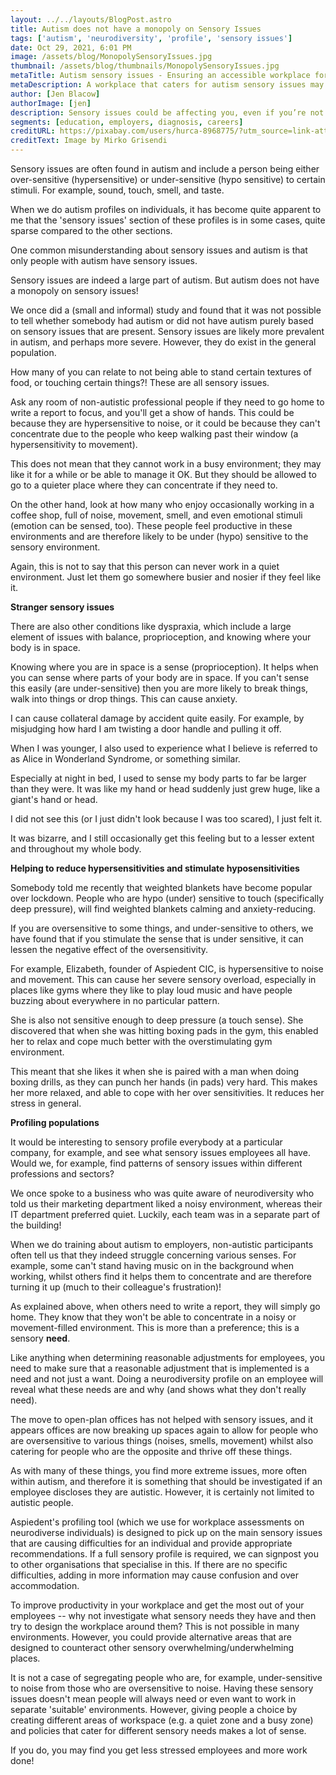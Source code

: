 ```yaml
---
layout: ../../layouts/BlogPost.astro
title: Autism does not have a monopoly on Sensory Issues
tags: ['autism', 'neurodiversity', 'profile', 'sensory issues']
date: Oct 29, 2021, 6:01 PM
image: /assets/blog/MonopolySensoryIssues.jpg
thumbnail: /assets/blog/thumbnails/MonopolySensoryIssues.jpg
metaTitle: Autism sensory issues - Ensuring an accessible workplace for everyone
metaDescription: A workplace that caters for autism sensory issues may be a more accessible workplace for everybody.
author: [Jen Blacow]
authorImage: [jen]
description: Sensory issues could be affecting you, even if you’re not autistic. Autism sensory issues are quite well-known as an autism issue. However, sensory issues are not just found in autism. If sensory issues are considered when designing accessible workplace environments for or your team, you may get more work done.
segments: [education, employers, diagnosis, careers]
creditURL: https://pixabay.com/users/hurca-8968775/?utm_source=link-attribution&utm_medium=referral&utm_campaign=image&utm_content=3502291
creditText: Image by Mirko Grisendi
---
```

Sensory issues are often found in autism and include a person being
either over-sensitive (hypersensitive) or under-sensitive (hypo
sensitive) to certain stimuli. For example, sound, touch, smell, and
taste.

When we do autism profiles on individuals, it has become quite apparent
to me that the 'sensory issues' section of these profiles is in some
cases, quite sparse compared to the other sections.

One common misunderstanding about sensory issues and autism is that only
people with autism have sensory issues.

Sensory issues are indeed a large part of autism. But autism does not
have a monopoly on sensory issues!

We once did a (small and informal) study and found that it was not
possible to tell whether somebody had autism or did not have autism
purely based on sensory issues that are present. Sensory issues are
likely more prevalent in autism, and perhaps more severe. However, they
do exist in the general population.

How many of you can relate to not being able to stand certain textures
of food, or touching certain things?! These are all sensory issues.

Ask any room of non-autistic professional people if they need to go home
to write a report to focus, and you'll get a show of hands. This could
be because they are hypersensitive to noise, or it could be because they
can't concentrate due to the people who keep walking past their window
(a hypersensitivity to movement).

This does not mean that they cannot work in a busy environment; they may
like it for a while or be able to manage it OK. But they should be
allowed to go to a quieter place where they can concentrate if they need
to.

On the other hand, look at how many who enjoy occasionally working in a
coffee shop, full of noise, movement, smell, and even emotional stimuli
(emotion can be sensed, too). These people feel productive in these
environments and are therefore likely to be under (hypo) sensitive to
the sensory environment.

Again, this is not to say that this person can never work in a quiet
environment. Just let them go somewhere busier and nosier if they feel
like it.

**Stranger sensory issues**

There are also other conditions like dyspraxia, which include a large
element of issues with balance, proprioception, and knowing where your
body is in space.

Knowing where you are in space is a sense (proprioception). It helps
when you can sense where parts of your body are in space. If you can't
sense this easily (are under-sensitive) then you are more likely to
break things, walk into things or drop things. This can cause anxiety. 

I can cause collateral damage by accident quite easily. For example, by
misjudging how hard I am twisting a door handle and pulling it off.

When I was younger, I also used to experience what I believe is referred
to as Alice in Wonderland Syndrome, or something similar.

Especially at night in bed, I used to sense my body parts to far be
larger than they were. It was like my hand or head suddenly just grew
huge, like a giant\'s hand or head.

I did not see this (or I just didn't look because I was too scared), I
just felt it.

It was bizarre, and I still occasionally get this feeling but to a
lesser extent and throughout my whole body.

**Helping to reduce hypersensitivities and stimulate hyposensitivities**

Somebody told me recently that weighted blankets have become popular
over lockdown. People who are hypo (under) sensitive to touch
(specifically deep pressure), will find weighted blankets calming and
anxiety-reducing.

If you are oversensitive to some things, and under-sensitive to others,
we have found that if you stimulate the sense that is under sensitive,
it can lessen the negative effect of the oversensitivity.

For example, Elizabeth, founder of Aspiedent CIC, is hypersensitive to
noise and movement. This can cause her severe sensory overload,
especially in places like gyms where they like to play loud music and
have people buzzing about everywhere in no particular pattern.

She is also not sensitive enough to deep pressure (a touch sense). She
discovered that when she was hitting boxing pads in the gym, this
enabled her to relax and cope much better with the overstimulating gym
environment.

This meant that she likes it when she is paired with a man when doing
boxing drills, as they can punch her hands (in pads) very hard. This
makes her more relaxed, and able to cope with her over sensitivities. It
reduces her stress in general.

**Profiling populations**

It would be interesting to sensory profile everybody at a particular
company, for example, and see what sensory issues employees all have.
Would we, for example, find patterns of sensory issues within different
professions and sectors?

We once spoke to a business who was quite aware of neurodiversity who
told us their marketing department liked a noisy environment, whereas
their IT department preferred quiet. Luckily, each team was in a
separate part of the building!

When we do training about autism to employers, non-autistic participants
often tell us that they indeed struggle concerning various senses. For
example, some can't stand having music on in the background when
working, whilst others find it helps them to concentrate and are
therefore turning it up (much to their colleague's frustration)!

As explained above, when others need to write a report, they will simply
go home. They know that they won't be able to concentrate in a noisy or
movement-filled environment. This is more than a preference; this is a
sensory **need**.

Like anything when determining reasonable adjustments for employees, you
need to make sure that a reasonable adjustment that is implemented is a
need and not just a want. Doing a neurodiversity profile on an employee
will reveal what these needs are and why (and shows what they don't
really need).

The move to open-plan offices has not helped with sensory issues, and it
appears offices are now breaking up spaces again to allow for people who
are oversensitive to various things (noises, smells, movement) whilst
also catering for people who are the opposite and thrive off these
things.

As with many of these things, you find more extreme issues, more often
within autism, and therefore it is something that should be investigated
if an employee discloses they are autistic. However, it is certainly not
limited to autistic people.

Aspiedent's profiling tool (which we use for workplace assessments on
neurodiverse individuals) is designed to pick up on the main sensory
issues that are causing difficulties for an individual and provide
appropriate recommendations. If a full sensory profile is required, we
can signpost you to other organisations that specialise in this. If
there are no specific difficulties, adding in more information may cause
confusion and over accommodation.

To improve productivity in your workplace and get the most out of your
employees -- why not investigate what sensory needs they have and then
try to design the workplace around them? This is not possible in many
environments. However, you could provide alternative areas that are
designed to counteract other sensory overwhelming/underwhelming places.

It is not a case of segregating people who are, for example,
under-sensitive to noise from those who are oversensitive to noise.
Having these sensory issues doesn't mean people will always need or even
want to work in separate 'suitable' environments. However, giving people
a choice by creating different areas of workspace (e.g. a quiet zone and
a busy zone) and policies that cater for different sensory needs makes a
lot of sense.

If you do, you may find you get less stressed employees and more work
done!
